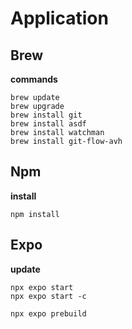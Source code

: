 # Application

## Brew

**commands**

    brew update
    brew upgrade
    brew install git
    brew install asdf
    brew install watchman
    brew install git-flow-avh

## Npm

**install**

    npm install

## Expo

**update**

    npx expo start
    npx expo start -c

    npx expo prebuild
